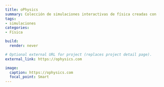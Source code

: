 ```yaml
---
title: oPhysics
summary: Colección de simulaciones interactivas de física creadas con [GeoGebra](https://www.geogebra.org).
tags:
- simulaciones
categories:
- Física

build:
  render: never

# Optional external URL for project (replaces project detail page).
external_link: https://ophysics.com

image:
  caption: https://ophysics.com
  focal_point: Smart
---
```

